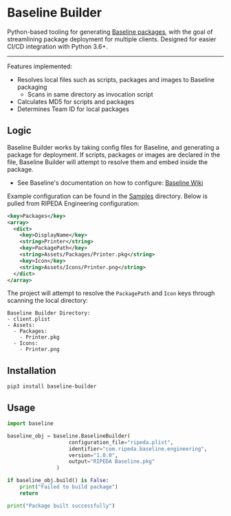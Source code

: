 # Baseline Builder


Python-based tooling for generating [Baseline packages](https://github.com/SecondSonConsulting/Baseline), with the goal of streamlining package deployment for multiple clients. Designed for easier CI/CD integration with Python 3.6+.

------------

Features implemented:
- Resolves local files such as scripts, packages and images to Baseline packaging
  - Scans in same directory as invocation script
- Calculates MD5 for scripts and packages
- Determines Team ID for local packages

## Logic

Baseline Builder works by taking config files for Baseline, and generating a package for deployment. If scripts, packages or images are declared in the file, Baseline Builder will attempt to resolve them and embed inside the package.

* See Baseline's documentation on how to configure: [Baseline Wiki](https://github.com/SecondSonConsulting/Baseline/wiki)

Example configuration can be found in the [Samples](Samples) directory. Below is pulled from RIPEDA Engineering configuration:

```xml
<key>Packages</key>
<array>
  <dict>
    <key>DisplayName</key>
    <string>Printer</string>
    <key>PackagePath</key>
    <string>Assets/Packages/Printer.pkg</string>
    <key>Icon</key>
    <string>Assets/Icons/Printer.png</string>
  </dict>
</array>
```

The project will attempt to resolve the `PackagePath` and `Icon` keys through scanning the local directory:
```
Baseline Builder Directory:
- client.plist
- Assets:
  - Packages:
    - Printer.pkg
  - Icons:
    - Printer.png
```


## Installation

```
pip3 install baseline-builder
```

## Usage


```py
import baseline

baseline_obj = baseline.BaselineBuilder(
                    configuration_file="ripeda.plist",
                    identifier="com.ripeda.baseline.engineering",
                    version="1.0.0",
                    output="RIPEDA Baseline.pkg"
                )

if baseline_obj.build() is False:
    print("Failed to build package")
    return

print("Package built successfully")
```